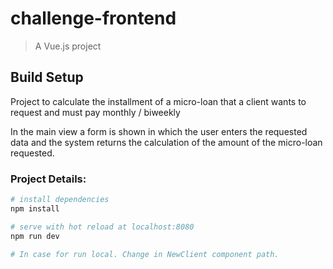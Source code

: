 # challenge-frontend

> A Vue.js project

## Build Setup

Project to calculate the installment of a micro-loan that a client wants to request and must pay monthly / biweekly

In the main view a form is shown in which the user enters the requested data and the system returns the calculation of the amount of the micro-loan requested.

### Project Details:

``` bash
# install dependencies
npm install

# serve with hot reload at localhost:8080
npm run dev

# In case for run local. Change in NewClient component path.
```

